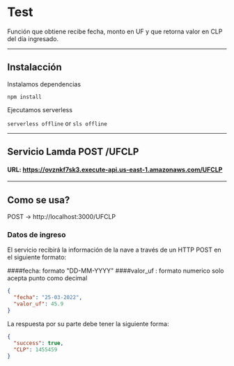 # Test 

Función que obtiene recibe fecha, monto en UF y que retorna valor en CLP del día ingresado.
***
## Instalacción 
Instalamos dependencias

```npm install```

Ejecutamos serverless

```serverless offline``` or ```sls offline```
***
## Servicio Lamda POST /UFCLP
#### URL: https://ovznkf7sk3.execute-api.us-east-1.amazonaws.com/UFCLP
***
## Como se usa?

POST → http://localhost:3000/UFCLP

### Datos de ingreso
El servicio recibirá la información de la nave a través de un HTTP POST en
el siguiente formato:

####fecha: formato "DD-MM-YYYY"
####valor_uf : formato numerico solo acepta punto como decimal

```JSON
{
  "fecha": "25-03-2022",
  "valor_uf": 45.9
}
```
La respuesta por su parte debe tener la siguiente forma:
```JSON
{
  "success": true,
  "CLP": 1455459
}
```




